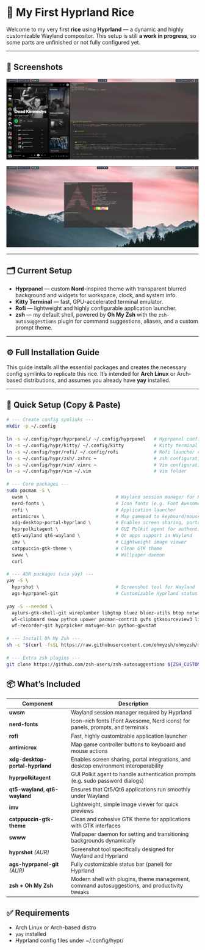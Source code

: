 # 🌿 My First Hyprland Rice

Welcome to my very first **rice** using **Hyprland** — a dynamic and highly customizable Wayland compositor.
This setup is still **a work in progress**, so some parts are unfinished or not fully configured yet.

---

## 🎨 Screenshots

![My first rice 2](resources/My_first_rice_4.png)

![My first rice 4](resources/My_first_rice_2.png)

---

## 🗂️ Current Setup

- **Hyprpanel** — custom **Nord**-inspired theme with transparent blurred background and widgets for workspace, clock, and system info.
- **Kitty Terminal** — fast, GPU-accelerated terminal emulator.
- **Rofi** — lightweight and highly configurable application launcher.
- **zsh** — my default shell, powered by **Oh My Zsh** with the `zsh-autosuggestions` plugin for command suggestions, aliases, and a custom prompt theme.

---

## ⚙️ Full Installation Guide

This guide installs all the essential packages and creates the necessary config symlinks to replicate this rice.
It’s intended for **Arch Linux** or Arch-based distributions, and assumes you already have **yay** installed.

---

## 🚀 Quick Setup (Copy & Paste)

```bash
# --- Create config symlinks ---
mkdir -p ~/.config

ln -s ~/.config/hypr/hyprpanel/ ~/.config/hyprpanel   # Hyprpanel config
ln -s ~/.config/hypr/kitty/ ~/.config/kitty           # Kitty terminal config
ln -s ~/.config/hypr/rofi/ ~/.config/rofi             # Rofi launcher config
ln -s ~/.config/hypr/zsh/.zshrc ~                     # zsh configuration file
ln -s ~/.config/hypr/vim/.vimrc ~                     # Vim configuration file
ln -s ~/.config/hypr/vim ~/.vim                       # Vim folder

# --- Core packages ---
sudo pacman -S \
  uwsm \                                # Wayland session manager for Hyprland
  nerd-fonts \                          # Icon fonts (e.g. Font Awesome)
  rofi \                                # Application launcher
  antimicrox \                          # Map gamepad to keyboard/mouse
  xdg-desktop-portal-hyprland \         # Enables screen sharing, portals, etc.
  hyprpolkitagent \                     # GUI Polkit agent for authentication prompts
  qt5-wayland qt6-wayland \             # Qt apps support in Wayland
  imv \                                 # Lightweight image viewer
  catppuccin-gtk-theme \                # Clean GTK theme
  swww \                                # Wallpaper daemon
  curl

# --- AUR packages (via yay) ---
yay -S \
  hyprshot \                            # Screenshot tool for Wayland
  ags-hyprpanel-git                     # Customizable Hyprland status bar

yay -S --needed \
  aylurs-gtk-shell-git wireplumber libgtop bluez bluez-utils btop networkmanager dart-sass \
  wl-clipboard swww python upower pacman-contrib gvfs gtksourceview3 libsoup3 \
  wf-recorder-git hyprpicker matugen-bin python-gpustat

# --- Install Oh My Zsh ---
sh -c "$(curl -fsSL https://raw.githubusercontent.com/ohmyzsh/ohmyzsh/master/tools/install.sh)"

# --- Extra zsh plugins ---
git clone https://github.com/zsh-users/zsh-autosuggestions ${ZSH_CUSTOM:-~/.oh-my-zsh/custom}/plugins/zsh-autosuggestions
```

## 📦 What’s Included

| Component                      | Description                                                                                  |
|--------------------------------|----------------------------------------------------------------------------------------------|
| **uwsm**                       | Wayland session manager required by Hyprland                                                 |
| **nerd-fonts**                 | Icon-rich fonts (Font Awesome, Nerd icons) for panels, prompts, and terminals                |
| **rofi**                       | Fast, highly customizable application launcher                                               |
| **antimicrox**                 | Map game controller buttons to keyboard and mouse actions                                    |
| **xdg-desktop-portal-hyprland** | Enables screen sharing, portal integrations, and desktop environment interoperability       |
| **hyprpolkitagent**            | GUI Polkit agent to handle authentication prompts (e.g. sudo password dialogs)               |
| **qt5-wayland**, **qt6-wayland** | Ensures that Qt5/Qt6 applications run smoothly under Wayland                                |
| **imv**                        | Lightweight, simple image viewer for quick previews                                          |
| **catppuccin-gtk-theme**       | Clean and cohesive GTK theme for applications with GTK interfaces                            |
| **swww**                       | Wallpaper daemon for setting and transitioning backgrounds dynamically                       |
| **hyprshot** *(AUR)*           | Screenshot tool specifically designed for Wayland and Hyprland                               |
| **ags-hyprpanel-git** *(AUR)*  | Fully customizable status bar (panel) for Hyprland                                           |
| **zsh + Oh My Zsh**            | Modern shell with plugins, theme management, command autosuggestions, and productivity tweaks |

## ✅ Requirements
- Arch Linux or Arch-based distro
- `yay` installed
- Hyprland config files under ~/.config/hypr/
